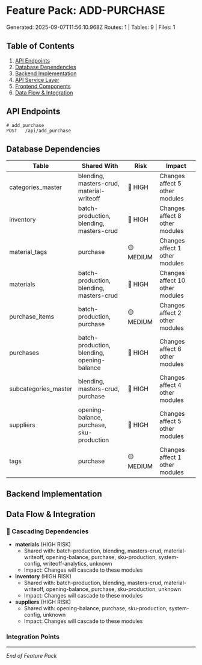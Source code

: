 # Feature Pack: ADD-PURCHASE
Generated: 2025-09-07T11:56:10.968Z
Routes: 1 | Tables: 9 | Files: 1

## Table of Contents
1. [API Endpoints](#api-endpoints)
2. [Database Dependencies](#database-dependencies)
3. [Backend Implementation](#backend-implementation)
4. [API Service Layer](#api-service-layer)
5. [Frontend Components](#frontend-components)
6. [Data Flow & Integration](#data-flow--integration)

## API Endpoints
```
# add_purchase
POST   /api/add_purchase
```

## Database Dependencies
| Table | Shared With | Risk | Impact |
|-------|-------------|------|--------|
| categories_master | blending, masters-crud, material-writeoff | 🔴 HIGH | Changes affect 5 other modules |
| inventory | batch-production, blending, masters-crud | 🔴 HIGH | Changes affect 8 other modules |
| material_tags | purchase | 🟡 MEDIUM | Changes affect 1 other modules |
| materials | batch-production, blending, masters-crud | 🔴 HIGH | Changes affect 10 other modules |
| purchase_items | batch-production, purchase | 🟡 MEDIUM | Changes affect 2 other modules |
| purchases | batch-production, blending, opening-balance | 🔴 HIGH | Changes affect 6 other modules |
| subcategories_master | blending, masters-crud, purchase | 🔴 HIGH | Changes affect 4 other modules |
| suppliers | opening-balance, purchase, sku-production | 🔴 HIGH | Changes affect 5 other modules |
| tags | purchase | 🟡 MEDIUM | Changes affect 1 other modules |

## Backend Implementation

## Data Flow & Integration
### 🔗 Cascading Dependencies
- **materials** (HIGH RISK)
  - Shared with: batch-production, blending, masters-crud, material-writeoff, opening-balance, purchase, sku-production, system-config, writeoff-analytics, unknown
  - Impact: Changes will cascade to these modules
- **inventory** (HIGH RISK)
  - Shared with: batch-production, blending, masters-crud, material-writeoff, opening-balance, purchase, sku-production, unknown
  - Impact: Changes will cascade to these modules
- **suppliers** (HIGH RISK)
  - Shared with: opening-balance, purchase, sku-production, system-config, unknown
  - Impact: Changes will cascade to these modules

### Integration Points

---
*End of Feature Pack*